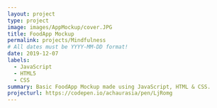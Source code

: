 ```yaml
---
layout: project
type: project
image: images/AppMockup/cover.JPG
title: FoodApp Mockup
permalink: projects/Mindfulness
# All dates must be YYYY-MM-DD format!
date: 2019-12-07
labels:
  - JavaScript
  - HTML5
  - CSS
summary: Basic FoodApp Mockup made using JavaScript, HTML & CSS.
projecturl: https://codepen.io/achaurasia/pen/LjRomg
---
```




    
